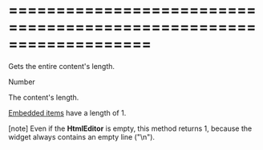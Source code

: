===================================================================
===================================================================

<!--shortDescription-->
Gets the entire content's length. 
<!--/shortDescription-->

<!--returnType-->Number<!--/returnType-->
<!--returnDescription-->
The content's length.
<!--/returnDescription-->

<!--fullDescription-->
[Embedded items](/Documentation/ApiReference/UI_Widgets/dxHtmlEditor/Configuration/toolbar/items/#formatName/formats) have a length of 1. 

[note] Even if the **HtmlEditor** is empty, this method returns 1, because the widget always contains an empty line ("\n").
<!--/fullDescription-->